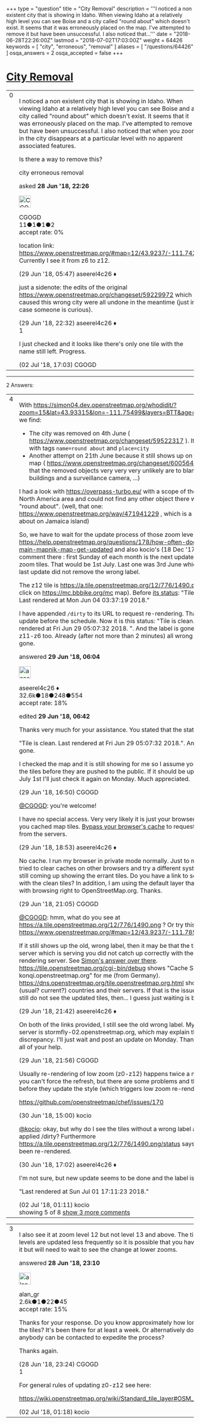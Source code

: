 +++
type = "question"
title = "City Removal"
description = '''I noticed a non existent city that is showing in Idaho. When viewing Idaho at a relatively high level you can see Boise and a city called &quot;round about&quot; which doesn&#x27;t exist. It seems that it was erroneously placed on the map. I&#x27;ve attempted to remove it but have been unsuccessful. I also noticed that...'''
date = "2018-06-28T22:26:00Z"
lastmod = "2018-07-02T17:03:00Z"
weight = 64426
keywords = [ "city", "erroneous", "removal" ]
aliases = [ "/questions/64426" ]
osqa_answers = 2
osqa_accepted = false
+++

<div class="headNormal">

# [City Removal](/questions/64426/city-removal)

</div>

<div id="main-body">

<div id="askform">

<table id="question-table" style="width:100%;">
<colgroup>
<col style="width: 50%" />
<col style="width: 50%" />
</colgroup>
<tbody>
<tr>
<td style="width: 30px; vertical-align: top"><div class="vote-buttons">
<span id="post-64426-upvote" class="ajax-command post-vote up" rel="nofollow" title="I like this post (click again to cancel)"> </span>
<div id="post-64426-score" class="post-score" title="current number of votes">
0
</div>
<span id="post-64426-downvote" class="ajax-command post-vote down" rel="nofollow" title="I dont like this post (click again to cancel)"> </span> <span id="favorite-mark" class="ajax-command favorite-mark" rel="nofollow" title="mark/unmark this question as favorite (click again to cancel)"> </span>
<div id="favorite-count" class="favorite-count">
&#10;</div>
</div></td>
<td><div id="item-right">
<div class="question-body">
<p>I noticed a non existent city that is showing in Idaho. When viewing Idaho at a relatively high level you can see Boise and a city called "round about" which doesn't exist. It seems that it was erroneously placed on the map. I've attempted to remove it but have been unsuccessful. I also noticed that when you zoom in the city disappears at a particular level with no apparent associated features.</p>
<p>Is there a way to remove this?</p>
</div>
<div id="question-tags" class="tags-container tags">
<span class="post-tag tag-link-city" rel="tag" title="see questions tagged &#39;city&#39;">city</span> <span class="post-tag tag-link-erroneous" rel="tag" title="see questions tagged &#39;erroneous&#39;">erroneous</span> <span class="post-tag tag-link-removal" rel="tag" title="see questions tagged &#39;removal&#39;">removal</span>
</div>
<div id="question-controls" class="post-controls">
&#10;</div>
<div class="post-update-info-container">
<div class="post-update-info post-update-info-user">
<p>asked <strong>28 Jun '18, 22:26</strong></p>
<img src="https://secure.gravatar.com/avatar/0804f84b523709ced12d0a75b2b3307e?s=32&amp;d=identicon&amp;r=g" class="gravatar" width="32" height="32" alt="CGOGD&#39;s gravatar image" />
<p><span>CGOGD</span><br />
<span class="score" title="11 reputation points">11</span><span title="1 badges"><span class="badge1">●</span><span class="badgecount">1</span></span><span title="1 badges"><span class="silver">●</span><span class="badgecount">1</span></span><span title="2 badges"><span class="bronze">●</span><span class="badgecount">2</span></span><br />
<span class="accept_rate" title="Rate of the user&#39;s accepted answers">accept rate:</span> <span title="CGOGD has no accepted answers">0%</span></p>
</div>
</div>
<div id="comments-container-64426" class="comments-container">
<span id="64431"></span>
<div id="comment-64431" class="comment">
<div id="post-64431-score" class="comment-score">
&#10;</div>
<div class="comment-text">
<p>location link: <a href="https://www.openstreetmap.org/#map=12/43.9237/-111.7423">https://www.openstreetmap.org/#map=12/43.9237/-111.7423</a> Currently I see it from z6 to z12.</p>
</div>
<div id="comment-64431-info" class="comment-info">
<span class="comment-age">(29 Jun '18, 05:47)</span> <span class="comment-user userinfo">aseerel4c26 ♦</span>
</div>
</div>
<span id="64458"></span>
<div id="comment-64458" class="comment">
<div id="post-64458-score" class="comment-score">
&#10;</div>
<div class="comment-text">
<p>just a sidenote: the edits of the original <a href="https://www.openstreetmap.org/changeset/59229972">https://www.openstreetmap.org/changeset/59229972</a> which caused this wrong city were all undone in the meantime (just in case someone is curious).</p>
</div>
<div id="comment-64458-info" class="comment-info">
<span class="comment-age">(29 Jun '18, 22:32)</span> <span class="comment-user userinfo">aseerel4c26 ♦</span>
</div>
</div>
<span id="64480"></span>
<div id="comment-64480" class="comment">
<div id="post-64480-score" class="comment-score">
1
</div>
<div class="comment-text">
<p>I just checked and it looks like there's only one tile with the name still left. Progress.</p>
</div>
<div id="comment-64480-info" class="comment-info">
<span class="comment-age">(02 Jul '18, 17:03)</span> <span class="comment-user userinfo">CGOGD</span>
</div>
</div>
</div>
<div id="comment-tools-64426" class="comment-tools">
&#10;</div>
<div class="clear">
&#10;</div>
<div id="comment-64426-form-container" class="comment-form-container">
&#10;</div>
<div class="clear">
&#10;</div>
</div></td>
</tr>
</tbody>
</table>

------------------------------------------------------------------------

<div class="tabBar">

<span id="sort-top"></span>

<div class="headQuestions">

2 Answers:

</div>

</div>

<span id="64432"></span>

<div id="answer-container-64432" class="answer">

<table style="width:100%;">
<colgroup>
<col style="width: 50%" />
<col style="width: 50%" />
</colgroup>
<tbody>
<tr>
<td style="width: 30px; vertical-align: top"><div class="vote-buttons">
<span id="post-64432-upvote" class="ajax-command post-vote up" rel="nofollow" title="I like this post (click again to cancel)"> </span>
<div id="post-64432-score" class="post-score" title="current number of votes">
4
</div>
<span id="post-64432-downvote" class="ajax-command post-vote down" rel="nofollow" title="I dont like this post (click again to cancel)"> </span>
</div></td>
<td><div class="item-right">
<div class="answer-body">
<p>With <a href="https://simon04.dev.openstreetmap.org/whodidit/?zoom=15&amp;lat=43.93315&amp;lon=-111.75499&amp;layers=BTT&amp;age=6%20month">https://simon04.dev.openstreetmap.org/whodidit/?zoom=15&amp;lat=43.93315&amp;lon=-111.75499&amp;layers=BTT&amp;age=6%20month</a> we find:</p>
<ul>
<li>The city was removed on 4th June ( <a href="https://www.openstreetmap.org/changeset/59522317">https://www.openstreetmap.org/changeset/59522317</a> ). It was a node with tags <code>name=round about</code> and <code>place=city</code></li>
<li>Another attempt on 21th June because it still shows up on the rendered map ( <a href="https://www.openstreetmap.org/changeset/60056446">https://www.openstreetmap.org/changeset/60056446</a> ; note that the removed objects very very very unlikely are to blame: just buildings and a surveillance camera, ...)</li>
</ul>
<p>I had a look with <a href="https://overpass-turbo.eu/">https://overpass-turbo.eu/</a> with a scope of the whole North America area and could not find any other object there with the name "round about". (well, that one: <a href="https://www.openstreetmap.org/way/471941229">https://www.openstreetmap.org/way/471941229</a> , which is a street round about on Jamaica island)</p>
<p>So, we have to wait for the update process of those zoom levels. See <a href="/questions/178/how-often-does-the-main-mapnik-map-get-updated">https://help.openstreetmap.org/questions/178/how-often-does-the-main-mapnik-map-get-updated</a> and also kocio's (18 Dec '17, 03:59) comment there : first Sunday of each month is the next update of the low zoom tiles. That would be 1st July. Last one was 3rd June which is why the last update did not remove the wrong label.</p>
<p>The z12 tile is <a href="https://a.tile.openstreetmap.org/12/776/1490.png">https://a.tile.openstreetmap.org/12/776/1490.png</a> (via right click on <a href="https://mc.bbbike.org/mc">https://mc.bbbike.org/mc</a> map). Before <a href="https://a.tile.openstreetmap.org/12/776/1490.png/status">its status</a>: "Tile is clean. Last rendered at Mon Jun 04 03:37:19 2018."</p>
<p>I have appended <code>/dirty</code> to its URL to request re-rendering. That made it update before the schedule. Now it is this status: "Tile is clean. Last rendered at Fri Jun 29 05:07:32 2018. ". And the label is gone. I did so for z11-z6 too. Already (after not more than 2 minutes) all wrong labels are gone.</p>
</div>
<div class="answer-controls post-controls">
&#10;</div>
<div class="post-update-info-container">
<div class="post-update-info post-update-info-user">
<p>answered <strong>29 Jun '18, 06:04</strong></p>
<img src="https://secure.gravatar.com/avatar/66f0dc05b44574e3894be07b0b37cf37?s=32&amp;d=identicon&amp;r=g" class="gravatar" width="32" height="32" alt="aseerel4c26&#39;s gravatar image" />
<p><span>aseerel4c26 ♦</span><br />
<span class="score" title="32615 reputation points"><span>32.6k</span></span><span title="18 badges"><span class="badge1">●</span><span class="badgecount">18</span></span><span title="248 badges"><span class="silver">●</span><span class="badgecount">248</span></span><span title="554 badges"><span class="bronze">●</span><span class="badgecount">554</span></span><br />
<span class="accept_rate" title="Rate of the user&#39;s accepted answers">accept rate:</span> <span title="aseerel4c26 has 169 accepted answers">18%</span></p>
</div>
<div class="post-update-info post-update-info-edited">
<p><span> edited <strong>29 Jun '18, 06:42</strong> </span></p>
</div>
</div>
<div id="comments-container-64432" class="comments-container">
<span id="64448"></span>
<div id="comment-64448" class="comment">
<div id="post-64448-score" class="comment-score">
&#10;</div>
<div class="comment-text">
<p>Thanks very much for your assistance. You stated that the status is:</p>
<p>"Tile is clean. Last rendered at Fri Jun 29 05:07:32 2018.". And the label is gone.</p>
<p>I checked the map and it is still showing for me so I assume you can see the tiles before they are pushed to the public. If it should be updated on July 1st I'll just check it again on Monday. Much appreciated.</p>
</div>
<div id="comment-64448-info" class="comment-info">
<span class="comment-age">(29 Jun '18, 16:50)</span> <span class="comment-user userinfo">CGOGD</span>
</div>
</div>
<span id="64452"></span>
<div id="comment-64452" class="comment">
<div id="post-64452-score" class="comment-score">
&#10;</div>
<div class="comment-text">
<p><a href="https://help.openstreetmap.org/users/15310/cgogd">@CGOGD</a>: you're welcome!</p>
<p>I have no special access. Very very likely it is just your browser showing you cached map tiles. <a href="https://en.wikipedia.org/wiki/Wikipedia:Bypass_your_cache#Bypassing_cache">Bypass your browser's cache</a> to request fresh tiles from the servers.</p>
</div>
<div id="comment-64452-info" class="comment-info">
<span class="comment-age">(29 Jun '18, 18:53)</span> <span class="comment-user userinfo">aseerel4c26 ♦</span>
</div>
</div>
<span id="64454"></span>
<div id="comment-64454" class="comment">
<div id="post-64454-score" class="comment-score">
&#10;</div>
<div class="comment-text">
<p>No cache. I run my browser in private mode normally. Just to make sure I tried to clear caches on other browsers and try a different system and it is still coming up showing the errant tiles. Do you have a link to see the map with the clean tiles? In addition, I am using the default layer that comes up with browsing right to OpenStreetMap.org. Thanks.</p>
</div>
<div id="comment-64454-info" class="comment-info">
<span class="comment-age">(29 Jun '18, 21:05)</span> <span class="comment-user userinfo">CGOGD</span>
</div>
</div>
<span id="64456"></span>
<div id="comment-64456" class="comment">
<div id="post-64456-score" class="comment-score">
&#10;</div>
<div class="comment-text">
<p><a href="https://help.openstreetmap.org/users/15310/cgogd">@CGOGD</a>: hmm, what do you see at <a href="https://a.tile.openstreetmap.org/12/776/1490.png">https://a.tile.openstreetmap.org/12/776/1490.png</a> ? Or try this: <a href="https://www.openstreetmap.org/#map=12/43.9237/-111.7852&amp;layers=M">https://www.openstreetmap.org/#map=12/43.9237/-111.7852&amp;layers=M</a></p>
<p>If it still shows up the old, wrong label, then it may be that the tile cache server which is serving you did not catch up correctly with the tile rendering server. See <a href="/questions/64393/a-lot-of-the-time-openstreetmaporg-tiles-not-rendering-whatsoever/64402">Simon's answer over there</a>. <a href="https://tile.openstreetmap.org/cgi-bin/debug">https://tile.openstreetmap.org/cgi-bin/debug</a> shows "Cache Server: konqi.openstreetmap.org" for me (from Germany). <a href="https://dns.openstreetmap.org/tile.openstreetmap.org.html">https://dns.openstreetmap.org/tile.openstreetmap.org.html</a> shows a map of (usual? current?) countries and their servers. If that is the issue why you still do not see the updated tiles, then... I guess just waiting is best.</p>
</div>
<div id="comment-64456-info" class="comment-info">
<span class="comment-age">(29 Jun '18, 21:42)</span> <span class="comment-user userinfo">aseerel4c26 ♦</span>
</div>
</div>
<span id="64457"></span>
<div id="comment-64457" class="comment">
<div id="post-64457-score" class="comment-score">
&#10;</div>
<div class="comment-text">
<p>On both of the links provided, I still see the old wrong label. My cache server is stormfly-02.openstreetmap.org, which may explain the discrepancy. I'll just wait and post an update on Monday. Thanks again for all of your help.</p>
</div>
<div id="comment-64457-info" class="comment-info">
<span class="comment-age">(29 Jun '18, 21:56)</span> <span class="comment-user userinfo">CGOGD</span>
</div>
</div>
<span id="64466"></span>
<div id="comment-64466" class="comment not_top_scorer">
<div id="post-64466-score" class="comment-score">
&#10;</div>
<div class="comment-text">
<p>Usually re-rendering of low zoom (z0-z12) happens twice a month, and you can't force the refresh, but there are some problems and they wait before they update the style (which triggers low zoom re-rendering):</p>
<p><a href="https://github.com/openstreetmap/chef/issues/170">https://github.com/openstreetmap/chef/issues/170</a></p>
</div>
<div id="comment-64466-info" class="comment-info">
<span class="comment-age">(30 Jun '18, 15:00)</span> <span class="comment-user userinfo">kocio</span>
</div>
</div>
<span id="64467"></span>
<div id="comment-64467" class="comment not_top_scorer">
<div id="post-64467-score" class="comment-score">
&#10;</div>
<div class="comment-text">
<p><a href="https://help.openstreetmap.org/users/11332/kocio">@kocio</a>: okay, but why do I see the tiles without a wrong label after I applied /dirty? Furthermore <a href="https://a.tile.openstreetmap.org/12/776/1490.png/status">https://a.tile.openstreetmap.org/12/776/1490.png/status</a> says the tile has been re-rendered.</p>
</div>
<div id="comment-64467-info" class="comment-info">
<span class="comment-age">(30 Jun '18, 17:02)</span> <span class="comment-user userinfo">aseerel4c26 ♦</span>
</div>
</div>
<span id="64476"></span>
<div id="comment-64476" class="comment not_top_scorer">
<div id="post-64476-score" class="comment-score">
&#10;</div>
<div class="comment-text">
<p>I'm not sure, but new update seems to be done and the label is gone now:</p>
<p>"Last rendered at Sun Jul 01 17:11:23 2018."</p>
</div>
<div id="comment-64476-info" class="comment-info">
<span class="comment-age">(02 Jul '18, 01:11)</span> <span class="comment-user userinfo">kocio</span>
</div>
</div>
</div>
<div id="comment-tools-64432" class="comment-tools">
<span class="comments-showing"> showing 5 of 8 </span> <a href="#" class="show-all-comments-link">show 3 more comments</a>
</div>
<div class="clear">
&#10;</div>
<div id="comment-64432-form-container" class="comment-form-container">
&#10;</div>
<div class="clear">
&#10;</div>
</div></td>
</tr>
</tbody>
</table>

</div>

<span id="64427"></span>

<div id="answer-container-64427" class="answer">

<table style="width:100%;">
<colgroup>
<col style="width: 50%" />
<col style="width: 50%" />
</colgroup>
<tbody>
<tr>
<td style="width: 30px; vertical-align: top"><div class="vote-buttons">
<span id="post-64427-upvote" class="ajax-command post-vote up" rel="nofollow" title="I like this post (click again to cancel)"> </span>
<div id="post-64427-score" class="post-score" title="current number of votes">
3
</div>
<span id="post-64427-downvote" class="ajax-command post-vote down" rel="nofollow" title="I dont like this post (click again to cancel)"> </span>
</div></td>
<td><div class="item-right">
<div class="answer-body">
<p>I also see it at zoom level 12 but not level 13 and above. The tiles for lower zoom levels are updated less frequently so it is possible that you have correctly removed it but will need to wait to see the change at lower zooms.</p>
</div>
<div class="answer-controls post-controls">
&#10;</div>
<div class="post-update-info-container">
<div class="post-update-info post-update-info-user">
<p>answered <strong>28 Jun '18, 23:10</strong></p>
<img src="https://secure.gravatar.com/avatar/8da3fc19d7250ff5fbdbcbf467f9458f?s=32&amp;d=identicon&amp;r=g" class="gravatar" width="32" height="32" alt="alan_gr&#39;s gravatar image" />
<p><span>alan_gr</span><br />
<span class="score" title="2623 reputation points"><span>2.6k</span></span><span title="1 badges"><span class="badge1">●</span><span class="badgecount">1</span></span><span title="22 badges"><span class="silver">●</span><span class="badgecount">22</span></span><span title="45 badges"><span class="bronze">●</span><span class="badgecount">45</span></span><br />
<span class="accept_rate" title="Rate of the user&#39;s accepted answers">accept rate:</span> <span title="alan_gr has 10 accepted answers">15%</span></p>
</div>
</div>
<div id="comments-container-64427" class="comments-container">
<span id="64428"></span>
<div id="comment-64428" class="comment">
<div id="post-64428-score" class="comment-score">
&#10;</div>
<div class="comment-text">
<p>Thanks for your response. Do you know approximately how long it takes to update the tiles? It's been there for at least a week. Or alternatively do you know if anybody can be contacted to expedite the process?</p>
<p>Thanks again.</p>
</div>
<div id="comment-64428-info" class="comment-info">
<span class="comment-age">(28 Jun '18, 23:24)</span> <span class="comment-user userinfo">CGOGD</span>
</div>
</div>
<span id="64477"></span>
<div id="comment-64477" class="comment">
<div id="post-64477-score" class="comment-score">
1
</div>
<div class="comment-text">
<p>For general rules of updating z0-z12 see here:</p>
<p><a href="https://wiki.openstreetmap.org/wiki/Standard_tile_layer#OSM_servers_deployment">https://wiki.openstreetmap.org/wiki/Standard_tile_layer#OSM_servers_deployment</a></p>
</div>
<div id="comment-64477-info" class="comment-info">
<span class="comment-age">(02 Jul '18, 01:18)</span> <span class="comment-user userinfo">kocio</span>
</div>
</div>
</div>
<div id="comment-tools-64427" class="comment-tools">
&#10;</div>
<div class="clear">
&#10;</div>
<div id="comment-64427-form-container" class="comment-form-container">
&#10;</div>
<div class="clear">
&#10;</div>
</div></td>
</tr>
</tbody>
</table>

</div>

<div class="paginator-container-left">

</div>

</div>

</div>

